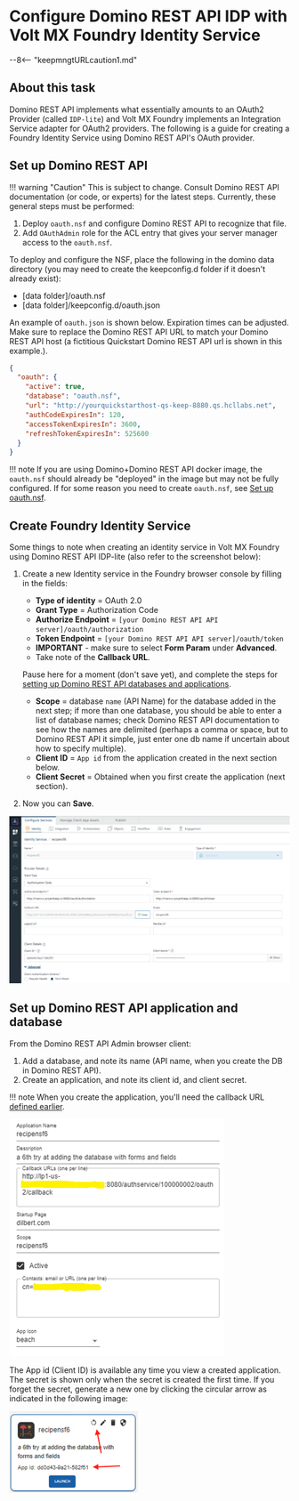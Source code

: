 # Configure Domino REST API IDP with Volt MX Foundry Identity Service

--8<-- "keepmngtURLcaution1.md"

## About this task

Domino REST API implements what essentially amounts to an OAuth2 Provider (called `IDP-lite`) and Volt MX Foundry implements an Integration Service adapter for OAuth2 providers. The following is a guide for creating a Foundry Identity Service using Domino REST API's OAuth provider.

## Set up Domino REST API

<!-- prettier-ignore -->
!!! warning "Caution"
     This is subject to change. Consult Domino REST API documentation (or code, or experts) for the latest steps. Currently, these general steps must be performed:

1. Deploy `oauth.nsf` and configure Domino REST API to recognize that file.
1. Add `OAuthAdmin` role for the ACL entry that gives your server manager access to the `oauth.nsf`.

To deploy and configure the NSF, place the following in the domino data directory (you may need to create the keepconfig.d folder if it doesn't already exist):

- [data folder]/oauth.nsf
- [data folder]/keepconfig.d/oauth.json

An example of `oauth.json` is shown below. Expiration times can be adjusted. Make sure to replace the Domino REST API URL to match your Domino REST API host (a fictitious Quickstart Domino REST API url is shown in this example.).

```json
{
  "oauth": {
    "active": true,
    "database": "oauth.nsf",
    "url": "http://yourquickstarthost-qs-keep-8880.qs.hcllabs.net",
    "authCodeExpiresIn": 120,
    "accessTokenExpiresIn": 3600,
    "refreshTokenExpiresIn": 525600
  }
}
```

<!-- prettier-ignore -->
!!! note
      If you are using Domino+Domino REST API docker image, the `oauth.nsf` should already be "deployed" in the image but may not be fully configured. If for some reason you need to create `oauth.nsf`, see [Set up oauth.nsf](../VoltMX/setupoauthnsf.md).

## Create Foundry Identity Service

Some things to note when creating an identity service in Volt MX Foundry using Domino REST API IDP-lite (also refer to the screenshot below):

1. Create a new Identity service in the Foundry browser console by filling in the fields:

      - **Type of identity** = OAuth 2.0
      - **Grant Type** = Authorization Code
      - **Authorize Endpoint** = `[your Domino REST API API server]/oauth/authorization`
      - **Token Endpoint** = `[your Domino REST API API server]/oauth/token`
      - **IMPORTANT** - make sure to select **Form Param** under **Advanced**. <!--{: .alert .alert-danger}-->
      - Take note of the **Callback URL**.

      Pause here for a moment (don't save yet), and complete the steps for [setting up Domino REST API databases and applications](#domino-rest-api-application-and-database-setup).

      - **Scope** = database `name` (API Name) for the database added in the next step; if more than one database, you should be able to enter a list of database names; check Domino REST API documentation to see how the names are delimited (perhaps a comma or space, but to Domino REST API it simple, just enter one db name if uncertain about how to specify multiple).
      - **Client ID** = `App id` from the application created in the next section below.
      - **Client Secret** = Obtained when you first create the application (next section).

2. Now you can **Save**.

![voltmx identityprovider keepidplite](../../assets/images/voltmx-identityprovider-keepidplite.png)

## Set up Domino REST API application and database

From the Domino REST API Admin browser client:

1. Add a database, and note its name (API name, when you create the DB in Domino REST API).
2. Create an application, and note its client id, and client secret.

!!! note
    When you create the application, you'll need the callback URL [defined earlier](#create-foundry-identity-service).

![Domino REST API create application](../../assets/images/keep-create-application.png)

The App id (Client ID) is available any time you view a created application. The secret is shown only when the secret is created the first time. If you forget the secret, generate a new one by clicking the circular arrow as indicated in the following image:

![Domino REST API application id and secret](../../assets/images/keep-application-id-and-secret.png)
